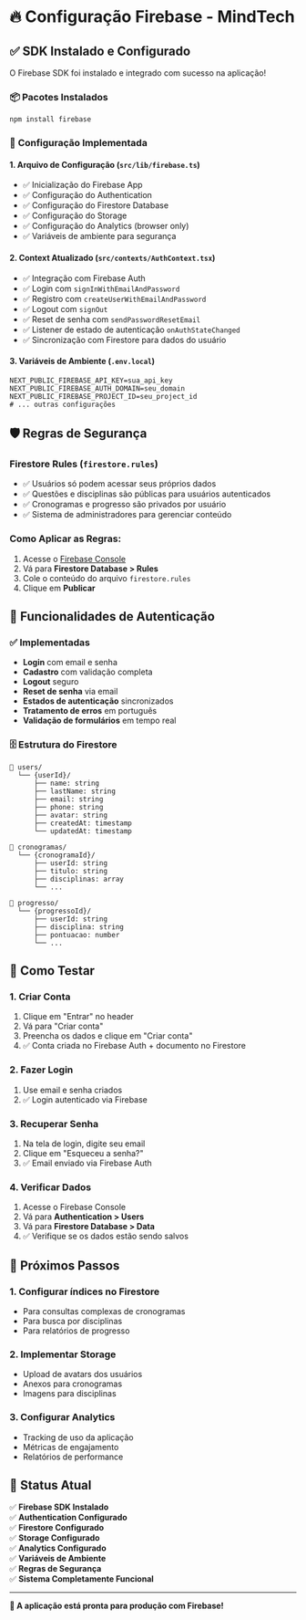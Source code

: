 # 🔥 Configuração Firebase - MindTech

## ✅ SDK Instalado e Configurado

O Firebase SDK foi instalado e integrado com sucesso na aplicação!

### 📦 **Pacotes Instalados**
```bash
npm install firebase
```

### 🔧 **Configuração Implementada**

#### **1. Arquivo de Configuração (`src/lib/firebase.ts`)**
- ✅ Inicialização do Firebase App
- ✅ Configuração do Authentication
- ✅ Configuração do Firestore Database
- ✅ Configuração do Storage
- ✅ Configuração do Analytics (browser only)
- ✅ Variáveis de ambiente para segurança

#### **2. Context Atualizado (`src/contexts/AuthContext.tsx`)**
- ✅ Integração com Firebase Auth
- ✅ Login com `signInWithEmailAndPassword`
- ✅ Registro com `createUserWithEmailAndPassword`
- ✅ Logout com `signOut`
- ✅ Reset de senha com `sendPasswordResetEmail`
- ✅ Listener de estado de autenticação `onAuthStateChanged`
- ✅ Sincronização com Firestore para dados do usuário

#### **3. Variáveis de Ambiente (`.env.local`)**
```env
NEXT_PUBLIC_FIREBASE_API_KEY=sua_api_key
NEXT_PUBLIC_FIREBASE_AUTH_DOMAIN=seu_domain
NEXT_PUBLIC_FIREBASE_PROJECT_ID=seu_project_id
# ... outras configurações
```

## 🛡️ **Regras de Segurança**

### **Firestore Rules (`firestore.rules`)**
- ✅ Usuários só podem acessar seus próprios dados
- ✅ Questões e disciplinas são públicas para usuários autenticados
- ✅ Cronogramas e progresso são privados por usuário
- ✅ Sistema de administradores para gerenciar conteúdo

### **Como Aplicar as Regras:**
1. Acesse o [Firebase Console](https://console.firebase.google.com)
2. Vá para **Firestore Database > Rules**
3. Cole o conteúdo do arquivo `firestore.rules`
4. Clique em **Publicar**

## 🔐 **Funcionalidades de Autenticação**

### ✅ **Implementadas**
- **Login** com email e senha
- **Cadastro** com validação completa
- **Logout** seguro
- **Reset de senha** via email
- **Estados de autenticação** sincronizados
- **Tratamento de erros** em português
- **Validação de formulários** em tempo real

### 🗄️ **Estrutura do Firestore**

```
📁 users/
  └── {userId}/
      ├── name: string
      ├── lastName: string
      ├── email: string
      ├── phone: string
      ├── avatar: string
      ├── createdAt: timestamp
      └── updatedAt: timestamp

📁 cronogramas/
  └── {cronogramaId}/
      ├── userId: string
      ├── titulo: string
      ├── disciplinas: array
      └── ...

📁 progresso/
  └── {progressoId}/
      ├── userId: string
      ├── disciplina: string
      ├── pontuacao: number
      └── ...
```

## 🧪 **Como Testar**

### **1. Criar Conta**
1. Clique em "Entrar" no header
2. Vá para "Criar conta"
3. Preencha os dados e clique em "Criar conta"
4. ✅ Conta criada no Firebase Auth + documento no Firestore

### **2. Fazer Login**
1. Use email e senha criados
2. ✅ Login autenticado via Firebase

### **3. Recuperar Senha**
1. Na tela de login, digite seu email
2. Clique em "Esqueceu a senha?"
3. ✅ Email enviado via Firebase Auth

### **4. Verificar Dados**
1. Acesse o Firebase Console
2. Vá para **Authentication > Users**
3. Vá para **Firestore Database > Data**
4. ✅ Verifique se os dados estão sendo salvos

## 🔄 **Próximos Passos**

### **1. Configurar índices no Firestore**
- Para consultas complexas de cronogramas
- Para busca por disciplinas
- Para relatórios de progresso

### **2. Implementar Storage**
- Upload de avatars dos usuários
- Anexos para cronogramas
- Imagens para disciplinas

### **3. Configurar Analytics**
- Tracking de uso da aplicação
- Métricas de engajamento
- Relatórios de performance

## 🚀 **Status Atual**

✅ **Firebase SDK Instalado**  
✅ **Authentication Configurado**  
✅ **Firestore Configurado**  
✅ **Storage Configurado**  
✅ **Analytics Configurado**  
✅ **Variáveis de Ambiente**  
✅ **Regras de Segurança**  
✅ **Sistema Completamente Funcional**

---

**🎉 A aplicação está pronta para produção com Firebase!**
